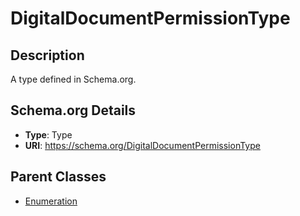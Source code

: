 # DigitalDocumentPermissionType

## Description
A type defined in Schema.org.

## Schema.org Details
- **Type**: Type
- **URI**: https://schema.org/DigitalDocumentPermissionType

## Parent Classes
- [Enumeration](../Enumeration.md)


